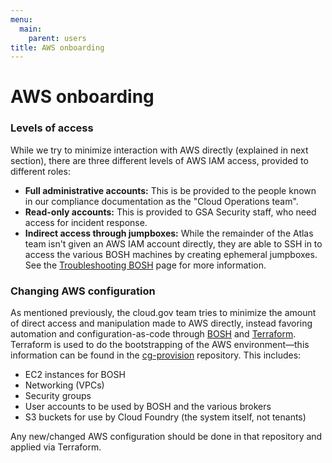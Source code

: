 ```yaml
---
menu:
  main:
    parent: users
title: AWS onboarding
---
```


# AWS onboarding
### Levels of access

While we try to minimize interaction with AWS directly (explained in next section), there are three different levels of AWS IAM access, provided to different roles:

* **Full administrative accounts:** This is be provided to the people known in our compliance documentation as the "Cloud Operations team".
* **Read-only accounts:** This is provided to GSA Security staff, who need access for incident response.
* **Indirect access through jumpboxes:** While the remainder of the Atlas team isn't given an AWS IAM account directly, they are able to SSH in to access the various BOSH machines by creating ephemeral jumpboxes. See the [Troubleshooting BOSH](../troubleshooting-bosh/) page for more information.

### Changing AWS configuration

As mentioned previously, the cloud.gov team tries to minimize the amount of direct access and manipulation made to AWS directly, instead favoring automation and configuration-as-code through [BOSH](http://bosh.io/) and [Terraform](https://www.terraform.io/). Terraform is used to do the bootstrapping of the AWS environment—this information can be found in the [cg-provision](https://github.com/18F/cg-provision) repository. This includes:

* EC2 instances for BOSH
* Networking (VPCs)
* Security groups
* User accounts to be used by BOSH and the various brokers
* S3 buckets for use by Cloud Foundry (the system itself, not tenants)

Any new/changed AWS configuration should be done in that repository and applied via Terraform.
